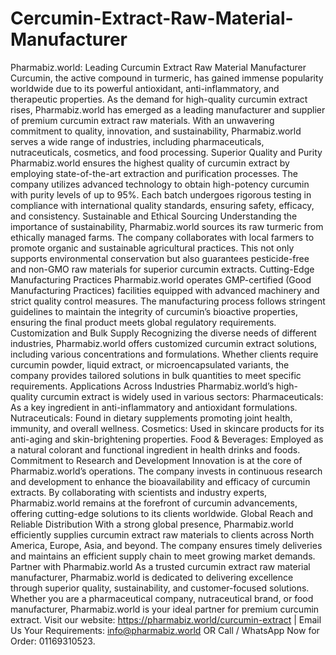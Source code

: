 # Cercumin-Extract-Raw-Material-Manufacturer
Pharmabiz.world: Leading Curcumin Extract Raw Material Manufacturer
Curcumin, the active compound in turmeric, has gained immense popularity worldwide due to its powerful antioxidant, anti-inflammatory, and therapeutic properties. As the demand for high-quality curcumin extract rises, Pharmabiz.world has emerged as a leading manufacturer and supplier of premium curcumin extract raw materials. With an unwavering commitment to quality, innovation, and sustainability, Pharmabiz.world serves a wide range of industries, including pharmaceuticals, nutraceuticals, cosmetics, and food processing.
Superior Quality and Purity
Pharmabiz.world ensures the highest quality of curcumin extract by employing state-of-the-art extraction and purification processes. The company utilizes advanced technology to obtain high-potency curcumin with purity levels of up to 95%. Each batch undergoes rigorous testing in compliance with international quality standards, ensuring safety, efficacy, and consistency.
Sustainable and Ethical Sourcing
Understanding the importance of sustainability, Pharmabiz.world sources its raw turmeric from ethically managed farms. The company collaborates with local farmers to promote organic and sustainable agricultural practices. This not only supports environmental conservation but also guarantees pesticide-free and non-GMO raw materials for superior curcumin extracts.
Cutting-Edge Manufacturing Practices
Pharmabiz.world operates GMP-certified (Good Manufacturing Practices) facilities equipped with advanced machinery and strict quality control measures. The manufacturing process follows stringent guidelines to maintain the integrity of curcumin’s bioactive properties, ensuring the final product meets global regulatory requirements.
Customization and Bulk Supply
Recognizing the diverse needs of different industries, Pharmabiz.world offers customized curcumin extract solutions, including various concentrations and formulations. Whether clients require curcumin powder, liquid extract, or microencapsulated variants, the company provides tailored solutions in bulk quantities to meet specific requirements.
Applications Across Industries
Pharmabiz.world’s high-quality curcumin extract is widely used in various sectors:
Pharmaceuticals: As a key ingredient in anti-inflammatory and antioxidant formulations.
Nutraceuticals: Found in dietary supplements promoting joint health, immunity, and overall wellness.
Cosmetics: Used in skincare products for its anti-aging and skin-brightening properties.
Food & Beverages: Employed as a natural colorant and functional ingredient in health drinks and foods.
Commitment to Research and Development
Innovation is at the core of Pharmabiz.world’s operations. The company invests in continuous research and development to enhance the bioavailability and efficacy of curcumin extracts. By collaborating with scientists and industry experts, Pharmabiz.world remains at the forefront of curcumin advancements, offering cutting-edge solutions to its clients worldwide.
Global Reach and Reliable Distribution
With a strong global presence, Pharmabiz.world efficiently supplies curcumin extract raw materials to clients across North America, Europe, Asia, and beyond. The company ensures timely deliveries and maintains an efficient supply chain to meet growing market demands.
Partner with Pharmabiz.world
As a trusted curcumin extract raw material manufacturer, Pharmabiz.world is dedicated to delivering excellence through superior quality, sustainability, and customer-focused solutions. Whether you are a pharmaceutical company, nutraceutical brand, or food manufacturer, Pharmabiz.world is your ideal partner for premium curcumin extract.
Visit our website: https://pharmabiz.world/curcumin-extract | Email Us Your Requirements: info@pharmabiz.world OR Call / WhatsApp Now for Order: 01169310523. 
